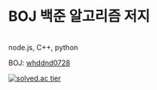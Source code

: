 # BOJ 백준 알고리즘 저지
<br>node.js, C++, python<br>

BOJ: [whddnd0728](http://icpc.me/whddnd0728)<br>
  
[![solved.ac tier](http://mazassumnida.wtf/api/generate_badge?boj=whddnd0728)](https://solved.ac/whddnd0728)

